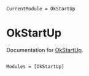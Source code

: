 ```@meta
CurrentModule = OkStartUp
```

# OkStartUp

Documentation for [OkStartUp](https://github.com/okatsn/OkStartUp.jl).

```@index
```

```@autodocs
Modules = [OkStartUp]
```

